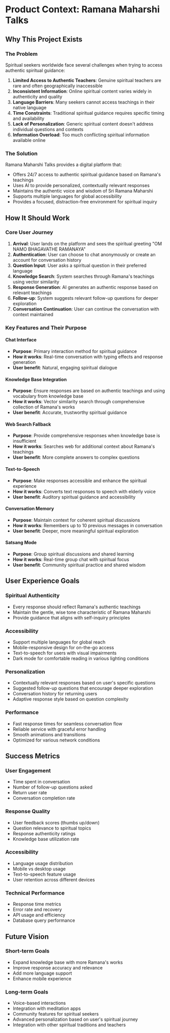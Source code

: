# Product Context: Ramana Maharshi Talks

## Why This Project Exists

### The Problem
Spiritual seekers worldwide face several challenges when trying to access authentic spiritual guidance:

1. **Limited Access to Authentic Teachers**: Genuine spiritual teachers are rare and often geographically inaccessible
2. **Inconsistent Information**: Online spiritual content varies widely in authenticity and quality
3. **Language Barriers**: Many seekers cannot access teachings in their native language
4. **Time Constraints**: Traditional spiritual guidance requires specific timing and availability
5. **Lack of Personalization**: Generic spiritual content doesn't address individual questions and contexts
6. **Information Overload**: Too much conflicting spiritual information available online

### The Solution
Ramana Maharshi Talks provides a digital platform that:
- Offers 24/7 access to authentic spiritual guidance based on Ramana's teachings
- Uses AI to provide personalized, contextually relevant responses
- Maintains the authentic voice and wisdom of Sri Ramana Maharshi
- Supports multiple languages for global accessibility
- Provides a focused, distraction-free environment for spiritual inquiry

## How It Should Work

### Core User Journey

1. **Arrival**: User lands on the platform and sees the spiritual greeting "OM NAMO BHAGAVATHE RAMANAYA"
2. **Authentication**: User can choose to chat anonymously or create an account for conversation history
3. **Question Input**: User asks a spiritual question in their preferred language
4. **Knowledge Search**: System searches through Ramana's teachings using vector similarity
5. **Response Generation**: AI generates an authentic response based on relevant teachings
6. **Follow-up**: System suggests relevant follow-up questions for deeper exploration
7. **Conversation Continuation**: User can continue the conversation with context maintained

### Key Features and Their Purpose

#### Chat Interface
- **Purpose**: Primary interaction method for spiritual guidance
- **How it works**: Real-time conversation with typing effects and response generation
- **User benefit**: Natural, engaging spiritual dialogue

#### Knowledge Base Integration
- **Purpose**: Ensure responses are based on authentic teachings and using vocabulary from knowledge base
- **How it works**: Vector similarity search through comprehensive collection of Ramana's works
- **User benefit**: Accurate, trustworthy spiritual guidance

#### Web Search Fallback
- **Purpose**: Provide comprehensive responses when knowledge base is insufficient
- **How it works**: Searches web for additional context about Ramana's teachings
- **User benefit**: More complete answers to complex questions

#### Text-to-Speech
- **Purpose**: Make responses accessible and enhance the spiritual experience
- **How it works**: Converts text responses to speech with elderly voice
- **User benefit**: Auditory spiritual guidance and accessibility

#### Conversation Memory
- **Purpose**: Maintain context for coherent spiritual discussions
- **How it works**: Remembers up to 10 previous messages in conversation
- **User benefit**: Deeper, more meaningful spiritual exploration

#### Satsang Mode
- **Purpose**: Group spiritual discussions and shared learning
- **How it works**: Real-time group chat with spiritual focus
- **User benefit**: Community spiritual practice and shared wisdom

## User Experience Goals

### Spiritual Authenticity
- Every response should reflect Ramana's authentic teachings
- Maintain the gentle, wise tone characteristic of Ramana Maharshi
- Provide guidance that aligns with self-inquiry principles

### Accessibility
- Support multiple languages for global reach
- Mobile-responsive design for on-the-go access
- Text-to-speech for users with visual impairments
- Dark mode for comfortable reading in various lighting conditions

### Personalization
- Contextually relevant responses based on user's specific questions
- Suggested follow-up questions that encourage deeper exploration
- Conversation history for returning users
- Adaptive response style based on question complexity

### Performance
- Fast response times for seamless conversation flow
- Reliable service with graceful error handling
- Smooth animations and transitions
- Optimized for various network conditions

## Success Metrics

### User Engagement
- Time spent in conversation
- Number of follow-up questions asked
- Return user rate
- Conversation completion rate

### Response Quality
- User feedback scores (thumbs up/down)
- Question relevance to spiritual topics
- Response authenticity ratings
- Knowledge base utilization rate

### Accessibility
- Language usage distribution
- Mobile vs desktop usage
- Text-to-speech feature usage
- User retention across different devices

### Technical Performance
- Response time metrics
- Error rate and recovery
- API usage and efficiency
- Database query performance

## Future Vision

### Short-term Goals
- Expand knowledge base with more Ramana's works
- Improve response accuracy and relevance
- Add more language support
- Enhance mobile experience

### Long-term Goals
- Voice-based interactions
- Integration with meditation apps
- Community features for spiritual seekers
- Advanced personalization based on user's spiritual journey
- Integration with other spiritual traditions and teachers 

